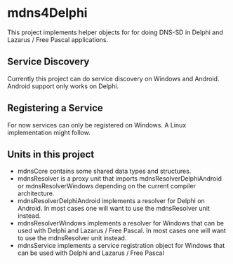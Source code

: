 # mdns4Delphi
This project implements helper objects for for doing DNS-SD in Delphi and Lazarus / Free Pascal applications.

## Service Discovery

Currently this project can do service discovery on Windows and Android.
Android support only works on Delphi.

## Registering a Service

For now services can only be registered on Windows.
A Linux implementation might follow.

## Units in this project

  * mdnsCore contains some shared data types and structures.
  * mdnsResolver is a proxy unit that imports mdnsResolverDelphiAndroid or mdnsResolverWindows depending on the current compiler architecture.
  * mdnsResolverDelphiAndroid implements a resolver for Delphi on Android. In most cases one will want to use the mdnsResolver unit instead.
  * mdnsResolverWindows implements a resolver for Windows that can be used with Delphi and Lazarus / Free Pascal. In most cases one will want to use the mdnsResolver unit instead.
  * mdnsService implements a service registration object for Windows that can be used with Delphi and Lazarus / Free Pascal
